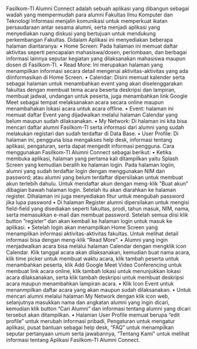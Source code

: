 Fasilkom-TI Alumni Connect adalah sebuah aplikasi yang dibangun sebagai wadah yang mempermudah para alumni Fakultas Ilmu Komputer dan Teknologi Informasi menjalin komunikasi untuk memperkuat ikatan persaudaraan antar sesama alumni, serta menjadi aplikasi yang menyediakan ruang diskusi yang bertujuan untuk mendukung perkembangan Fakultas.
Didalam Aplikasi ini menyediakan beberapa halaman diantaranya:
•	Home Screen: Pada halaman ini memuat daftar aktivitas seperti pencapaian mahasiswa/dosen, perlombaan, dan berbagai informasi lainnya seputar kegiatan yang dilaksanakan  mahasiswa maupun dosen di Fasilkom-TI.
•	Read More: Ini merupakan halaman yang menampilkan informasi secara detail mengenai aktivitas-aktivitas yang ada diinformasikan di Home Screen.
•	Calendar: Disini memuat kalender serta sebagai halaman untuk  menambahkan event yang akan diselenggarakan fakultas dengan membuat tema acara beserta deskripsi dan lampiran, membuat jadwal, undangan untuk peserta, juga menambahkan link Google Meet sebagai tempat melaksanakan acara secara online maupun menambahakan lokasi acara untuk acara offline.
•	Event: halaman ini memuat daftar Event yang dijadwalkan melalui halaman Calendar yang belum maupun sudah dilaksanakan.
•	My Network: Di halaman ini kita bisa mencari daftar alumni Fasilkom-TI serta informasi dari alumni yang sudah melakukan registari dan sudah terdaftar di Data Base.
•	User Profile: Di halaman ini, pengguna bisa mengakses help desk, informasi tentang aplikasi, pengaturan, serta dapat mengedit informasi pengguna.
Cara menggunakan Fasilkom-TI Alumni Connect sebagai berikut:
•	Ketika membuka aplikasi, halaman yang pertama kali ditampilkan yaitu Splash Screen yang kemudian beralih ke halaman login. Pada halaman logiin, alumni yang sudah terdaftar login dengan menggunakan NIM dan password; atau alumni yang belum terdaftar dipersilakan untuk membuat akun terlebih dahulu. Untuk mendaftar akun dengan meng-klik ”Buat akun” dibagian bawah halaman login. Setelah itu akan diarahkan ke halaman register. Dihalaman ini juga menyediakan fitur untuk mengubah password jika lupa password
•	Di halaman Register alumni dipersilakan untuk mengisi field-field yang disediakan seperti fakultas, prodi, tahun masuk, NIM, nama, serta memasukkan e-mail dan membuat password. Setelah semua diisi klik button ”register” dan akan kembali ke halaman login untuk masuk ke aplikasi.
•	Setelah login akan menampilkan Home Screen yang menampilkan informasi aktivitas-aktivitas fakultas. Untuk melihat detail informasi bisa dengan meng-klik “Read More”.
•	Alumni yang ingin menjadwalkan acara bisa melalui halaman Calendar dengan mengklik icon Calendar. Klik tanggal acara akan dilaksanakan, kemudian buat nama acara, klik time picker untuk membuat waktu acara, klik tambah peserta untuk menambahkan peserta, klik Add Google Meet Video Conferencing untuk membuat link acara online, klik tambah lokasi untuk menunjukkan lokasi acara dilaksanakan, serta klik tambah deskripsi untuk membuat deskripsi acara maupun menambahkan lampiran acara.
•	Klik Icon Event untuk menanmpilkan daftar acara yang akan maupun sudah dilaksanakan.
•	Untuk mencari alumni melalui halaman My Network dengan klik icon web, selanjutnya masukkan nama dan angkatan alumni yang ingin dicari, kemudian klik button “Cari Alumni” dan informasi tentang alumni yang dicari tersebut akan ditampilkan.
•	Halaman User Profile memuat berupa “edit profile” untuk merubah informasi pribadi, Pengaturan untuk mengatur aplikasi, pusat bantuan sebagai help desk, “FAQ” untuk menampilkan seputar pertanyaan umum serta jawabannya, “Tentang Kami” untuk melihat informasi tentang Aplikasi Fasilkom-TI Alumni Connect.
